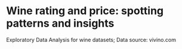 # Wine rating and price: spotting patterns and insights
Exploratory Data Analysis for wine datasets; Data source: vivino.com